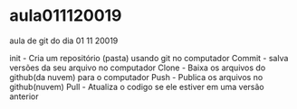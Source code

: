 # aula011120019
 aula de git do dia 01 11 20019

init - Cria um repositório (pasta) usando git no computador
Commit - salva versões da seu arquivo no computador
Clone - Baixa os arquivos do github(da nuvem) para o computador
Push - Publica os arquivos no github(nuvem)
Pull - Atualiza o codigo se ele estiver em uma versão anterior